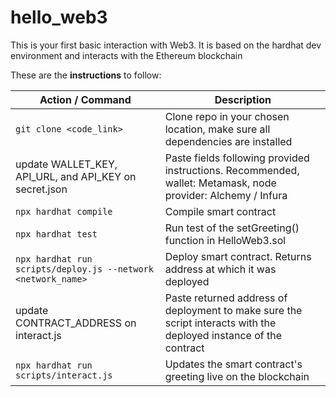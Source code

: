 # hello_web3

This is your first basic interaction with Web3. 
It is based on the hardhat dev environment and interacts with the Ethereum blockchain

These are the **instructions** to follow:

| Action / Command | Description |
| --- | --- |
| `git clone <code_link>` | Clone repo in your chosen location, make sure all dependencies are installed |
| update WALLET_KEY, API_URL, and API_KEY on secret.json | Paste fields following provided instructions. Recommended, wallet: Metamask, node provider: Alchemy / Infura |
| `npx hardhat compile` | Compile smart contract |
| `npx hardhat test` | Run test of the setGreeting() function in HelloWeb3.sol |
| `npx hardhat run scripts/deploy.js --network <network_name>` | Deploy smart contract. Returns address at which it was deployed |
| update CONTRACT_ADDRESS on interact.js | Paste returned address of deployment to make sure the script interacts with the deployed instance of the contract |
| `npx hardhat run scripts/interact.js` | Updates the smart contract's greeting live on the blockchain |
